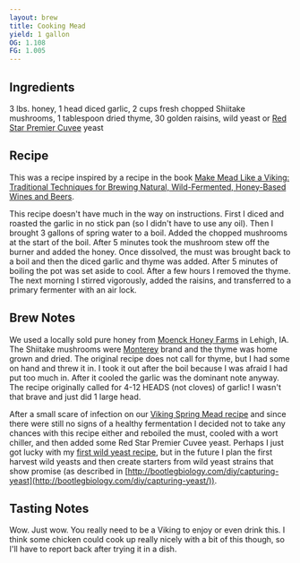 ```yaml
---
layout: brew
title: Cooking Mead
yield: 1 gallon
OG: 1.108
FG: 1.005
---
```


## Ingredients
3 lbs. honey, 1 head diced garlic, 2 cups fresh chopped Shiitake mushrooms, 1 tablespoon dried thyme, 30 golden raisins, wild yeast or [Red Star Premier Cuvee](http://www.midwestsupplies.com/red-star-premier-cuvee.html) yeast

## Recipe
This was a recipe inspired by a recipe in the book [Make Mead Like a Viking: Traditional Techniques for Brewing Natural, Wild-Fermented, Honey-Based Wines and Beers](http://www.amazon.com/Make-Mead-Like-Viking-Wild-Fermented/dp/1603585982). 

This recipe doesn't have much in the way on instructions. First I diced and roasted the garlic in no stick pan (so I didn't have to use any oil). Then I brought 3 gallons of spring water to a boil. Added the chopped mushrooms at the start of the boil. After 5 minutes took the mushroom stew off the burner and added the honey. Once dissolved, the must was brought back to a boil and then the diced garlic and thyme was added. After 5 minutes of boiling the pot was set aside to cool. After a few hours I removed the thyme. The next morning I stirred vigorously, added the raisins, and transferred to a primary fermenter with an air lock.

## Brew Notes
We used a locally sold pure honey from [Moenck Honey Farms](https://facilityexplorer.iowadnr.gov/facilityexplorer/SiteDetail.aspx?facID=310386848) in Lehigh, IA. The Shiitake mushrooms were [Monterey](http://www.montereymushrooms.com/our-mushrooms/specialty-mushrooms/) brand and the thyme was home grown and dried. The original recipe does not call for thyme, but I had some on hand and threw it in. I took it out after the boil because I was afraid I had put too much in. After it cooled the garlic was the dominant note anyway. The recipe originally called for 4-12 HEADS (not cloves) of garlic! I wasn't that brave and just did 1 large head. 

After a small scare of infection on our [Viking Spring Mead recipe](/BrewLog/viking-spring-mead/) and since there were still no signs of a healthy fermentation I decided not to take any chances with this recipe either and reboiled the must, cooled with a wort chiller, and then added some Red Star Premier Cuvee yeast. Perhaps I just got lucky with my [first wild yeast recipe](/BrewLog/wild-yeast-mead/), but in the future I plan the first harvest wild yeasts and then create starters from wild yeast strains that show promise (as described in [http://bootlegbiology.com/diy/capturing-yeast](http://bootlegbiology.com/diy/capturing-yeast/)).

## Tasting Notes
Wow. Just wow. You really need to be a Viking to enjoy or even drink this. I think some chicken could cook up really nicely with a bit of this though, so I'll have to report back after trying it in a dish.